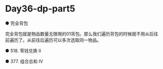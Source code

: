 # Day36-dp-part5

● 完全背包

完全背包就是物品数量无限用的01背包。那么我们遍历背包的时候就不用从后往前遍历了。从前往后遍历可以多次选取同一物品。

● 518. 零钱兑换 II 


● 377. 组合总和 Ⅳ  
